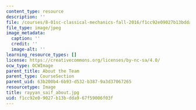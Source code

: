 ```yaml
---
content_type: resource
description: ''
file: /courses/8-01sc-classical-mechanics-fall-2016/f1cc92e09027b13bdda967f59006f03f_rayyan_saif_about.jpg
file_type: image/jpeg
image_metadata:
  caption: ''
  credit: ''
  image-alt: ''
learning_resource_types: []
license: https://creativecommons.org/licenses/by-nc-sa/4.0/
ocw_type: OCWImage
parent_title: About the Team
parent_type: CourseSection
parent_uid: 63b200b4-6b93-d532-b387-9a3d37067265
resourcetype: Image
title: rayyan_saif_about.jpg
uid: f1cc92e0-9027-b13b-dda9-67f59006f03f
---
```

